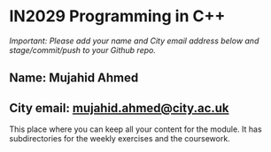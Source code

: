 # IN2029 Programming in C++

_Important: Please add your name and City email address below and stage/commit/push to your Github repo._

## Name: Mujahid Ahmed

## City email: mujahid.ahmed@city.ac.uk

This place where you can keep all your content for the module.
It has subdirectories for the weekly exercises and the coursework.
